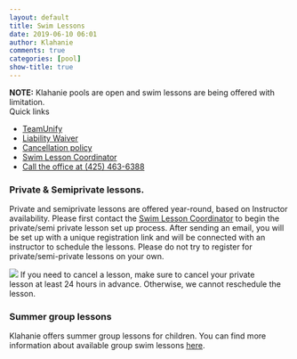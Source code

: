 ```yaml
---
layout: default
title: Swim Lessons
date: 2019-06-10 06:01
author: Klahanie
comments: true
categories: [pool]
show-title: true
---
```


<div class="alert alert-warning">
<strong>NOTE:</strong> Klahanie pools are open and swim lessons are being offered with limitation. 
</div>

<div class="card float-right ml-4 mb-4">
  <div class="card-header">
    Quick links
  </div>
  <ul class="list-group list-group-flush">
    <li class="list-group-item"><a href="https://www.teamunify.com/cmkhoaa">TeamUnify</a></li>
    <li class="list-group-item"><a href="{{site.url}}/files/liability-waiver.pdf">Liability Waiver</a></li>
    <li class="list-group-item"><a href="{{site.url}}/files/cancellation-policy.pdf">Cancellation policy</a></li>
    <li class="list-group-item"><a href="mailto:swimlessons@klahanie.com">Swim Lesson Coordinator</a></li>
    <li class="list-group-item"><a href="tel:425.463.6388">Call the office at (425) 463-6388</a></li>
  </ul>
</div>


### Private &amp; Semiprivate lessons. 

Private and semiprivate lessons are offered year-round, based on Instructor availability. Please first contact the [Swim Lesson Coordinator](mailto:swimlessons@klahanie.com) to begin the private/semi private lesson set up process. After sending an email, you will be set up with a unique registration link and will be connected with an instructor to schedule the lessons. Please do not try to register for private/semi-private lessons on your own.

<img src="{{site.url}}images/swim-1.jpg" class="float-right" style="max-width:200px;">
If you need to cancel a lesson, make sure to cancel your private lesson at least 24 hours in advance. Otherwise, we cannot reschedule the lesson.

### Summer group lessons

Klahanie offers summer group lessons for children. You can find more information about available group swim lessons [here](https://www.teamunify.com/SubTabGeneric.jsp?team=cmkhoaa&_stabid_=167646).
